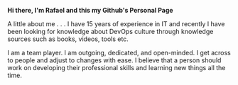 **Hi there, I'm Rafael and this my Github's Personal Page**

A little about me . . . I have 15 years of experience in IT and recently I have been looking for knowledge about DevOps culture through knowledge sources such as books, videos, tools etc.

I am a team player. I am outgoing, dedicated, and open-minded. I get across to people and adjust to changes with ease. I believe that a person should work on developing their professional skills and learning new things all the time. 
